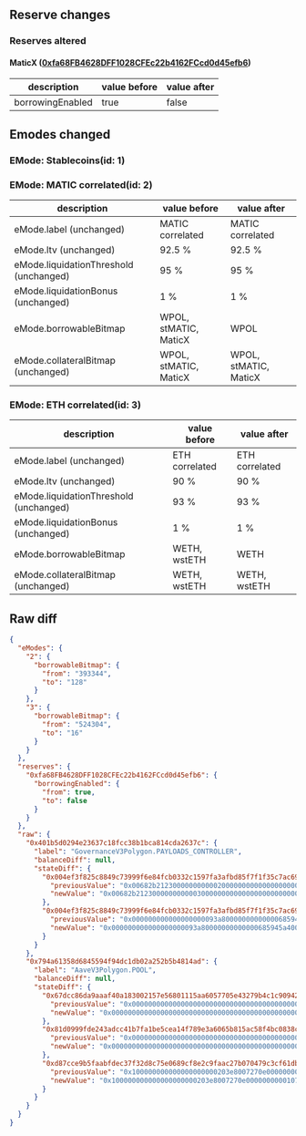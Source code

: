 ## Reserve changes

### Reserves altered

#### MaticX ([0xfa68FB4628DFF1028CFEc22b4162FCcd0d45efb6](https://polygonscan.com/address/0xfa68FB4628DFF1028CFEc22b4162FCcd0d45efb6))

| description | value before | value after |
| --- | --- | --- |
| borrowingEnabled | true | false |


## Emodes changed

### EMode: Stablecoins(id: 1)



### EMode: MATIC correlated(id: 2)

| description | value before | value after |
| --- | --- | --- |
| eMode.label (unchanged) | MATIC correlated | MATIC correlated |
| eMode.ltv (unchanged) | 92.5 % | 92.5 % |
| eMode.liquidationThreshold (unchanged) | 95 % | 95 % |
| eMode.liquidationBonus (unchanged) | 1 % | 1 % |
| eMode.borrowableBitmap | WPOL, stMATIC, MaticX | WPOL |
| eMode.collateralBitmap (unchanged) | WPOL, stMATIC, MaticX | WPOL, stMATIC, MaticX |


### EMode: ETH correlated(id: 3)

| description | value before | value after |
| --- | --- | --- |
| eMode.label (unchanged) | ETH correlated | ETH correlated |
| eMode.ltv (unchanged) | 90 % | 90 % |
| eMode.liquidationThreshold (unchanged) | 93 % | 93 % |
| eMode.liquidationBonus (unchanged) | 1 % | 1 % |
| eMode.borrowableBitmap | WETH, wstETH | WETH |
| eMode.collateralBitmap (unchanged) | WETH, wstETH | WETH, wstETH |


## Raw diff

```json
{
  "eModes": {
    "2": {
      "borrowableBitmap": {
        "from": "393344",
        "to": "128"
      }
    },
    "3": {
      "borrowableBitmap": {
        "from": "524304",
        "to": "16"
      }
    }
  },
  "reserves": {
    "0xfa68FB4628DFF1028CFEc22b4162FCcd0d45efb6": {
      "borrowingEnabled": {
        "from": true,
        "to": false
      }
    }
  },
  "raw": {
    "0x401b5d0294e23637c18fcc38b1bca814cda2637c": {
      "label": "GovernanceV3Polygon.PAYLOADS_CONTROLLER",
      "balanceDiff": null,
      "stateDiff": {
        "0x004ef3f825c8849c73999f6e84fcb0332c1597fa3afbd85f7f1f35c7ac696bc2": {
          "previousValue": "0x00682b2123000000000002000000000000000000000000000000000000000000",
          "newValue": "0x00682b2123000000000003000000000000000000000000000000000000000000"
        },
        "0x004ef3f825c8849c73999f6e84fcb0332c1597fa3afbd85f7f1f35c7ac696bc3": {
          "previousValue": "0x000000000000000000093a80000000000000685945a400000000000000000000",
          "newValue": "0x000000000000000000093a80000000000000685945a4000000000000682b2124"
        }
      }
    },
    "0x794a61358d6845594f94dc1db02a252b5b4814ad": {
      "label": "AaveV3Polygon.POOL",
      "balanceDiff": null,
      "stateDiff": {
        "0x67dcc86da9aaaf40a183002157e56801115aa6057705e43279b4c1c90942d6b4": {
          "previousValue": "0x0000000000000000000000000000000000000000000000000000000000060080",
          "newValue": "0x0000000000000000000000000000000000000000000000000000000000000080"
        },
        "0x81d0999fde243adcc41b7fa1be5cea14f789e3a6065b815ac58f4bc0838c3157": {
          "previousValue": "0x0000000000000000000000000000000000000000000000000000000000080010",
          "newValue": "0x0000000000000000000000000000000000000000000000000000000000000010"
        },
        "0xd87cce9b5faabfdec37f32d8c75e0689cf8e2c9faac27b070479c3cf61dba3ed": {
          "previousValue": "0x100000000000000000000203e8007270e0000000000107d085122af817701388",
          "newValue": "0x100000000000000000000203e8007270e0000000000107d081122af817701388"
        }
      }
    }
  }
}
```